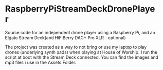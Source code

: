 # RaspberryPiStreamDeckDronePlayer
Source code for an independent drone player using a Raspberry Pi, and an Elgato Stream Deck(and HiFiBerry DAC+ Pro XLR - optional)

The project was created as a way to not bring or use my laptop to play drones (underlying synth pads) when playing at House of Worship.
I run the script at boot with the Stream Deck connected. You can find the images and mp3 files i use in the Assets Folder.

